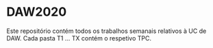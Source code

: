 # DAW2020

Este repositório contém todos os trabalhos semanais relativos à UC de DAW. Cada pasta T1 ... TX contém o respetivo TPC.
